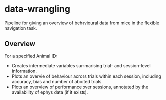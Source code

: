 # data-wrangling
Pipeline for giving an overview of behavioural data from mice in the flexible navigation task.

## Overview
For a specified Animal ID:
* Creates intermediate variables summarising trial- and session-level information.
* Plots an overvie of behaviour across trials within each session, including accuracy, bias and number of aborted trials.
* Plots an overview of performance over sessions, annotated by the availability of ephys data (if it exists).

